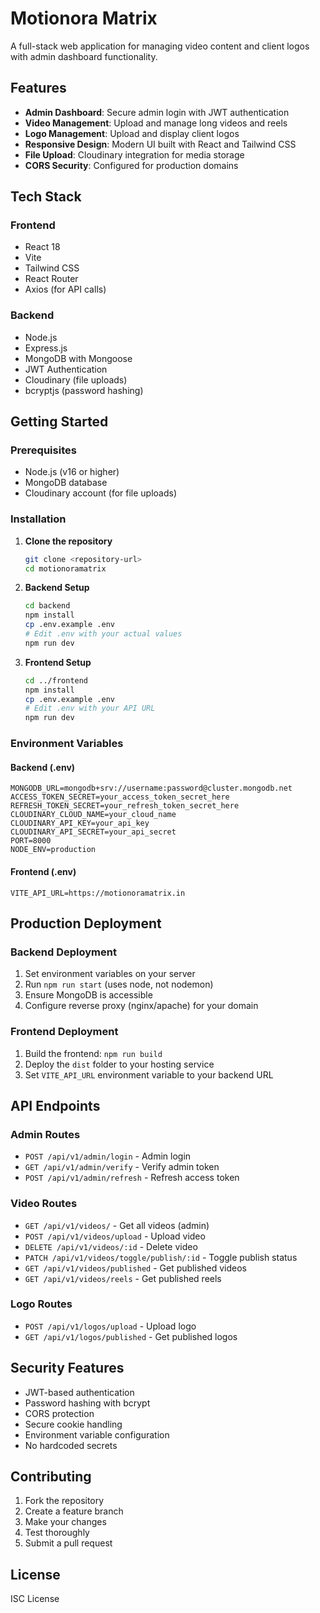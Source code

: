 # Motionora Matrix

A full-stack web application for managing video content and client logos with admin dashboard functionality.

## Features

- **Admin Dashboard**: Secure admin login with JWT authentication
- **Video Management**: Upload and manage long videos and reels
- **Logo Management**: Upload and display client logos
- **Responsive Design**: Modern UI built with React and Tailwind CSS
- **File Upload**: Cloudinary integration for media storage
- **CORS Security**: Configured for production domains

## Tech Stack

### Frontend
- React 18
- Vite
- Tailwind CSS
- React Router
- Axios (for API calls)

### Backend
- Node.js
- Express.js
- MongoDB with Mongoose
- JWT Authentication
- Cloudinary (file uploads)
- bcryptjs (password hashing)

## Getting Started

### Prerequisites
- Node.js (v16 or higher)
- MongoDB database
- Cloudinary account (for file uploads)

### Installation

1. **Clone the repository**
   ```bash
   git clone <repository-url>
   cd motionoramatrix
   ```

2. **Backend Setup**
   ```bash
   cd backend
   npm install
   cp .env.example .env
   # Edit .env with your actual values
   npm run dev
   ```

3. **Frontend Setup**
   ```bash
   cd ../frontend
   npm install
   cp .env.example .env
   # Edit .env with your API URL
   npm run dev
   ```

### Environment Variables

#### Backend (.env)
```env
MONGODB_URL=mongodb+srv://username:password@cluster.mongodb.net
ACCESS_TOKEN_SECRET=your_access_token_secret_here
REFRESH_TOKEN_SECRET=your_refresh_token_secret_here
CLOUDINARY_CLOUD_NAME=your_cloud_name
CLOUDINARY_API_KEY=your_api_key
CLOUDINARY_API_SECRET=your_api_secret
PORT=8000
NODE_ENV=production
```

#### Frontend (.env)
```env
VITE_API_URL=https://motionoramatrix.in
```

## Production Deployment

### Backend Deployment
1. Set environment variables on your server
2. Run `npm run start` (uses node, not nodemon)
3. Ensure MongoDB is accessible
4. Configure reverse proxy (nginx/apache) for your domain

### Frontend Deployment
1. Build the frontend: `npm run build`
2. Deploy the `dist` folder to your hosting service
3. Set `VITE_API_URL` environment variable to your backend URL

## API Endpoints

### Admin Routes
- `POST /api/v1/admin/login` - Admin login
- `GET /api/v1/admin/verify` - Verify admin token
- `POST /api/v1/admin/refresh` - Refresh access token

### Video Routes
- `GET /api/v1/videos/` - Get all videos (admin)
- `POST /api/v1/videos/upload` - Upload video
- `DELETE /api/v1/videos/:id` - Delete video
- `PATCH /api/v1/videos/toggle/publish/:id` - Toggle publish status
- `GET /api/v1/videos/published` - Get published videos
- `GET /api/v1/videos/reels` - Get published reels

### Logo Routes
- `POST /api/v1/logos/upload` - Upload logo
- `GET /api/v1/logos/published` - Get published logos

## Security Features

- JWT-based authentication
- Password hashing with bcrypt
- CORS protection
- Secure cookie handling
- Environment variable configuration
- No hardcoded secrets

## Contributing

1. Fork the repository
2. Create a feature branch
3. Make your changes
4. Test thoroughly
5. Submit a pull request

## License

ISC License
